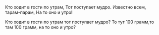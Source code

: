 Кто ходит в гости по утрам,
Тот поступает мудро.
Известно всем, тарам-парам,
На то оно и утро!

Кто ходит в гости по утрам
тот поступает мудро?
То тут 100 грамм,то там 100 грамм,
на то оно и утро?